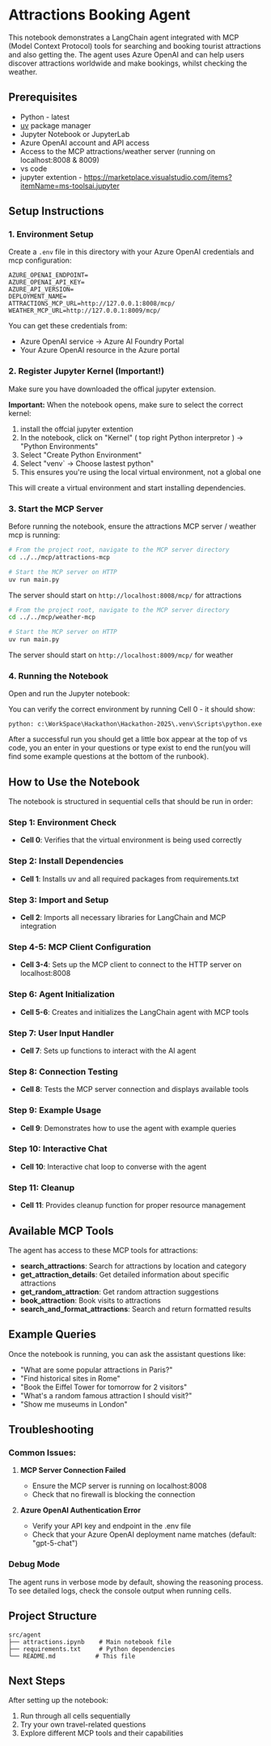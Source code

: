 # Attractions Booking Agent

This notebook demonstrates a LangChain agent integrated with MCP (Model Context Protocol) tools for searching and booking tourist attractions and also getting the. The agent uses Azure OpenAI and can help users discover attractions worldwide and make bookings, whilst checking the weather.

## Prerequisites

- Python - latest
- [uv](https://docs.astral.sh/uv/) package manager
- Jupyter Notebook or JupyterLab
- Azure OpenAI account and API access
- Access to the MCP attractions/weather server (running on localhost:8008 & 8009)
- vs code
- jupyter extention - https://marketplace.visualstudio.com/items?itemName=ms-toolsai.jupyter

## Setup Instructions

### 1. Environment Setup
Create a `.env` file in this directory with your Azure OpenAI credentials and mcp configuration:

```env
AZURE_OPENAI_ENDPOINT=
AZURE_OPENAI_API_KEY=
AZURE_API_VERSION=
DEPLOYMENT_NAME=
ATTRACTIONS_MCP_URL=http://127.0.0.1:8008/mcp/
WEATHER_MCP_URL=http://127.0.0.1:8009/mcp/
```

You can get these credentials from:
- Azure OpenAI service → Azure AI Foundry Portal
- Your Azure OpenAI resource in the Azure portal

### 2. Register Jupyter Kernel (Important!)
Make sure you have downloaded the offical jupyter extension.

**Important:** When the notebook opens, make sure to select the correct kernel:
1. install the offcial jupyter extention
1. In the notebook, click on "Kernel" ( top right Python interpretor ) → "Python Environments" 
2. Select "Create Python Environment"
3. Select "venv` → Choose lastest python"
4. This ensures you're using the local virtual environment, not a global one

This will create a virtual environment and start installing dependencies.

### 3. Start the MCP Server

Before running the notebook, ensure the attractions MCP server / weather mcp is running:

```bash
# From the project root, navigate to the MCP server directory
cd ../../mcp/attractions-mcp

# Start the MCP server on HTTP
uv run main.py
```
The server should start on `http://localhost:8008/mcp/` for attractions

```bash
# From the project root, navigate to the MCP server directory
cd ../../mcp/weather-mcp

# Start the MCP server on HTTP
uv run main.py
```
The server should start on `http://localhost:8009/mcp/` for weather



### 4. Running the Notebook

Open and run the Jupyter notebook:

You can verify the correct environment by running Cell 0 - it should show:
```
python: c:\WorkSpace\Hackathon\Hackathon-2025\.venv\Scripts\python.exe
```

After a successful run you should get a little box appear at the top of vs code, you an enter in your questions or type exist to end the run(you will find some example questions at the bottom of the runbook).

## How to Use the Notebook

The notebook is structured in sequential cells that should be run in order:

### Step 1: Environment Check
- **Cell 0**: Verifies that the virtual environment is being used correctly

### Step 2: Install Dependencies  
- **Cell 1**: Installs uv and all required packages from requirements.txt

### Step 3: Import and Setup
- **Cell 2**: Imports all necessary libraries for LangChain and MCP integration

### Step 4-5: MCP Client Configuration
- **Cell 3-4**: Sets up the MCP client to connect to the HTTP server on localhost:8008

### Step 6: Agent Initialization
- **Cell 5-6**: Creates and initializes the LangChain agent with MCP tools

### Step 7: User Input Handler
- **Cell 7**: Sets up functions to interact with the AI agent

### Step 8: Connection Testing
- **Cell 8**: Tests the MCP server connection and displays available tools

### Step 9: Example Usage
- **Cell 9**: Demonstrates how to use the agent with example queries

### Step 10: Interactive Chat
- **Cell 10**: Interactive chat loop to converse with the agent

### Step 11: Cleanup
- **Cell 11**: Provides cleanup function for proper resource management

## Available MCP Tools

The agent has access to these MCP tools for attractions:

- **search_attractions**: Search for attractions by location and category
- **get_attraction_details**: Get detailed information about specific attractions
- **get_random_attraction**: Get random attraction suggestions
- **book_attraction**: Book visits to attractions
- **search_and_format_attractions**: Search and return formatted results

## Example Queries

Once the notebook is running, you can ask the assistant questions like:

- "What are some popular attractions in Paris?"
- "Find historical sites in Rome"
- "Book the Eiffel Tower for tomorrow for 2 visitors"
- "What's a random famous attraction I should visit?"
- "Show me museums in London"

## Troubleshooting

### Common Issues:

1. **MCP Server Connection Failed**
   - Ensure the MCP server is running on localhost:8008
   - Check that no firewall is blocking the connection

2. **Azure OpenAI Authentication Error**
   - Verify your API key and endpoint in the .env file
   - Check that your Azure OpenAI deployment name matches (default: "gpt-5-chat")

### Debug Mode
The agent runs in verbose mode by default, showing the reasoning process. To see detailed logs, check the console output when running cells.

## Project Structure
```
src/agent
├── attractions.ipynb    # Main notebook file
├── requirements.txt     # Python dependencies
└── README.md           # This file
```

## Next Steps
After setting up the notebook:

1. Run through all cells sequentially
3. Try your own travel-related questions
4. Explore different MCP tools and their capabilities